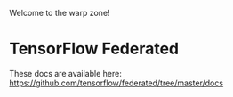 Welcome to the warp zone!

# TensorFlow Federated

These docs are available here: https://github.com/tensorflow/federated/tree/master/docs

